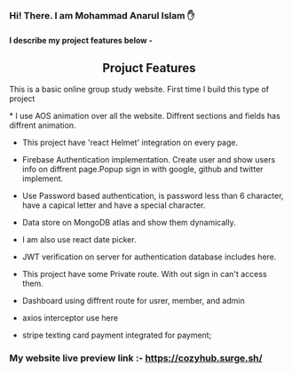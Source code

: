 ### Hi! There. I am Mohammad Anarul Islam ✋  
#### I describe my project features below -

<h2 style="text-align:center">Projuct Features</h2> 
<p> This is a basic online group study website. First time I build this type of project</p>
 * I use AOS animation over all the website. Diffrent sections and fields has diffrent animation.

 * This project have 'react Helmet' integration on every page.

 * Firebase Authentication implementation. Create user and show users info on diffrent page.Popup sign in with google, github and twitter implement. 

 * Use Password based authentication, is password less than 6 character, have a capical letter and have a special character.

 * Data store on MongoDB atlas and show them dynamically.

 * I am also use react date picker.

 * JWT verification on server for authentication database includes here.

 * This project have some Private route. With out sign in can't access them.
 
 * Dashboard using diffrent route for usrer, member, and admin

 * axios interceptor use here

 * stripe texting card payment integrated for payment;


 ### My website live preview link :- https://cozyhub.surge.sh/